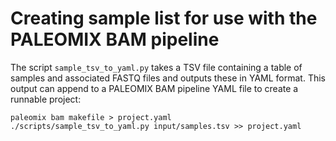 # Creating sample list for use with the PALEOMIX BAM pipeline

The script `sample_tsv_to_yaml.py` takes a TSV file containing a table of samples and associated FASTQ files and outputs these in YAML format. This output can append to a PALEOMIX BAM pipeline YAML file to create a runnable project:

	paleomix bam makefile > project.yaml
	./scripts/sample_tsv_to_yaml.py input/samples.tsv >> project.yaml
